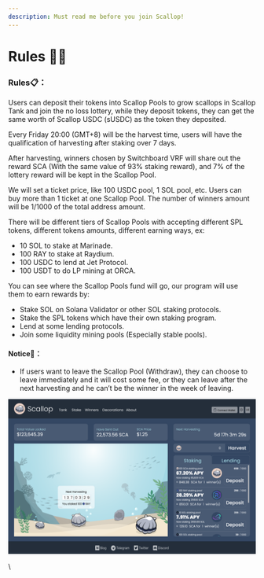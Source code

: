 ```yaml
---
description: Must read me before you join Scallop!
---
```


# Rules 👩‍🏫

### Rules📋**：**

Users can deposit their tokens into Scallop Pools to grow scallops in Scallop Tank and join the no loss lottery, while they deposit tokens, they can get the same worth of Scallop USDC (sUSDC) as the token they deposited.

Every Friday 20:00 (GMT+8) will be the harvest time, users will have the qualification of harvesting after staking over 7 days.

After harvesting, winners chosen by Switchboard VRF will share out the reward SCA (With the same value of 93% staking reward), and 7% of the lottery reward will be kept in the Scallop Pool.

We will set a ticket price, like 100 USDC pool, 1 SOL pool, etc. Users can buy more than 1 ticket at one Scallop Pool. The number of winners amount will be 1/1000 of the total address amount.

There will be different tiers of Scallop Pools with accepting different SPL tokens, different tokens amounts, different earning ways, ex:

* 10 SOL to stake at Marinade.
* &#x20;100 RAY to stake at Raydium.&#x20;
* 100 USDC to lend at Jet Protocol.&#x20;
* 100 USDT to do LP mining at ORCA.

You can see where the Scallop Pools fund will go, our program will use them to earn rewards by:

* Stake SOL on Solana Validator or other SOL staking protocols.&#x20;
* Stake the SPL tokens which have their own staking program.&#x20;
* Lend at some lending protocols.&#x20;
* Join some liquidity mining pools (Especially stable pools).

#### Notice🔎**：**

* If users want to leave the Scallop Pool (Withdraw), they can choose to leave immediately and it will cost some fee, or they can leave after the next harvesting and he can’t be the winner in the week of leaving.



![](<.gitbook/assets/image (17).png>)

\


